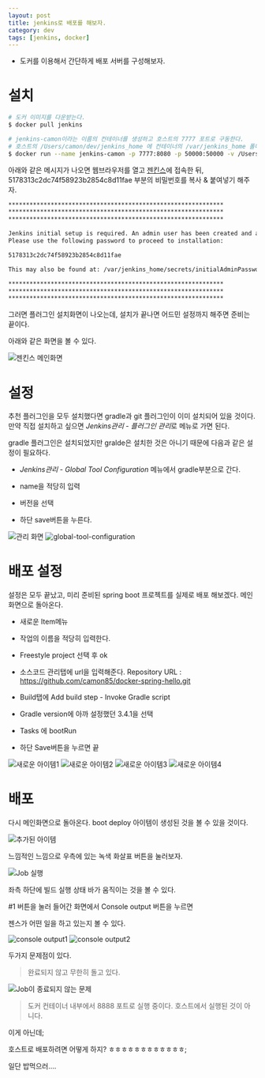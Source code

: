 ```yaml
---
layout: post
title: jenkins로 배포를 해보자.
category: dev
tags: [jenkins, docker]
---
```


* 도커를 이용해서 간단하게 배포 서버를 구성해보자.

# 설치

```sh
# 도커 이미지를 다운받는다.
$ docker pull jenkins

# jenkins-camon이라는 이름의 컨테이너를 생성하고 호스트의 7777 포트로 구동한다.
# 호스트의 /Users/camon/dev/jenkins_home 에 컨테이너의 /var/jenkins_home 폴더를 마운트 시킨다.
$ docker run --name jenkins-camon -p 7777:8080 -p 50000:50000 -v /Users/camon/dev/jenkins_home:/var/jenkins_home jenkins
```


아래와 같은 메시지가 나오면 웹브라우저를 열고 [젠킨스](http://localhost:7777)에 접속한 뒤,
5178313c2dc74f58923b2854c8d11fae 부분의 비밀번호를 복사 & 붙여넣기 해주자.
```sh
*************************************************************
*************************************************************
*************************************************************

Jenkins initial setup is required. An admin user has been created and a password generated.
Please use the following password to proceed to installation:

5178313c2dc74f58923b2854c8d11fae

This may also be found at: /var/jenkins_home/secrets/initialAdminPassword

*************************************************************
*************************************************************
*************************************************************
```

그러면 플러그인 설치화면이 나오는데, 설치가 끝나면 어드민 설정까지 해주면 준비는 끝이다.

아래와 같은 화면을 볼 수 있다.

![젠킨스 메인화면](../public/img/jenkins/main.png)

# 설정
추천 플러그인을 모두 설치했다면 gradle과 git 플러그인이 이미 설치되어 있을 것이다.
만약 직접 설치하고 싶으면 *Jenkins관리* - *플러그인 관리*로 메뉴로 가면 된다.

gradle 플러그인은 설치되었지만 gralde은 설치한 것은 아니기 때문에 다음과 같은 설정이 필요하다.

- *Jenkins관리* - *Global Tool Configuration* 메뉴에서 gradle부분으로 간다.

- name을 적당히 입력 

- 버전을 선택

- 하단 save버튼을 누른다.


![관리 화면](../public/img/jenkins/manage.png)
![global-tool-configuration](../public/img/jenkins/global-tool-configuration.png)


# 배포 설정
설정은 모두 끝났고, 미리 준비된 spring boot 프로젝트를 실제로 배포 해보겠다.
메인화면으로 돌아온다.
- 새로운 Item메뉴

- 작업의 이름을 적당히 입력한다.

- Freestyle project 선택 후 ok

- 소스코드 관리탭에 url을 입력해준다. Repository URL : https://github.com/camon85/docker-spring-hello.git

- Build탭에 Add build step - Invoke Gradle script

- Gradle version에 아까 설정했던 3.4.1을 선택

- Tasks 에 bootRun

- 하단 Save버튼을 누르면 끝

![새로운 아이템1](../public/img/jenkins/new-item1.png)
![새로운 아이템2](../public/img/jenkins/new-item2.png)
![새로운 아이템3](../public/img/jenkins/new-item3.png)
![새로운 아이템4](../public/img/jenkins/new-item4.png)

# 배포
다시 메인화면으로 돌아온다.
boot deploy 아이템이 생성된 것을 볼 수 있을 것이다.

![추가된 아이템](../public/img/jenkins/main-new-item.png)

느낌적인 느낌으로 우측에 있는 녹색 화살표 버튼을 눌러보자.

![Job 실행](../public/img/jenkins/run-job.png)

좌측 하단에 빌드 실행 상태 바가 움직이는 것을 볼 수 있다.

#1 버튼을 눌러 들어간 화면에서 Console output 버튼을 누르면

젠스가 어떤 일을 하고 있는지 볼 수 있다.


![console output1](../public/img/jenkins/console-output1.png)
![console output2](../public/img/jenkins/console-output2.png)



두가지 문제점이 있다.

> 완료되지 않고 무한히 돌고 있다.

![Job이 종료되지 않는 문제](../public/img/jenkins/finish-problem.png)


> 도커 컨테이너 내부에서 8888 포트로 실행 중이다. 호스트에서 실행된 것이 아니다.

이게 아닌데;

호스트로 배포하려면 어떻게 하지? ㅎㅎㅎㅎㅎㅎㅎㅎㅎㅎㅎㅎ;


일단 밥먹으러....